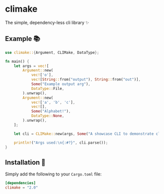 # climake

The simple, dependency-less cli library ✨

## Example 📚

```rust
use climake::{Argument, CLIMake, DataType};

fn main() {
    let args = vec![
        Argument::new(
            vec!['o'],
            vec![String::from("output"), String::from("out")],
            Some("Example output arg"),
            DataType::File,
        ).unwrap(),
        Argument::new(
            vec!['a', 'b', 'c'],
            vec![],
            Some("Alphabet!"),
            DataType::None,
        ).unwrap(),
    ];

    let cli = CLIMake::new(args, Some("A showcase CLI to demonstrate climake"), None).unwrap();

    println!("Args used:\n{:#?}", cli.parse());
}
```

## Installation 🚀

Simply add the following to your `Cargo.toml` file:

```toml
[dependencies]
climake = "2.0"
```
